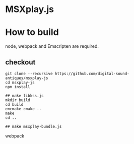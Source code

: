 # MSXplay.js

# How to build

node, webpack and Emscripten are required.

## checkout
```
git clone --recursive https://github.com/digital-sound-antiques/msxplay-js
cd msxplay-js
npm install

## make libkss.js
mkdir build
cd build
emcmake cmake ..
make
cd ..

## make msxplay-bundle.js

```
webpack
```
